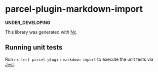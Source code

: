 # parcel-plugin-markdown-import

__UNDER_DEVELOPING__

This library was generated with [Nx](https://nx.dev).

## Running unit tests

Run `nx test parcel-plugin-markdown-import` to execute the unit tests via [Jest](https://jestjs.io).
